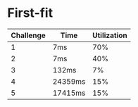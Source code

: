 # First-fit

| Challenge | Time | Utilization |
| --------- | ---- | ----------- |
|     1     | 7ms  |   70%       |
|     2     | 7ms  |   40%       |
|     3     | 132ms|  7%         |
|     4     | 24359ms| 15%       |
|     5     | 17415ms| 15%       |